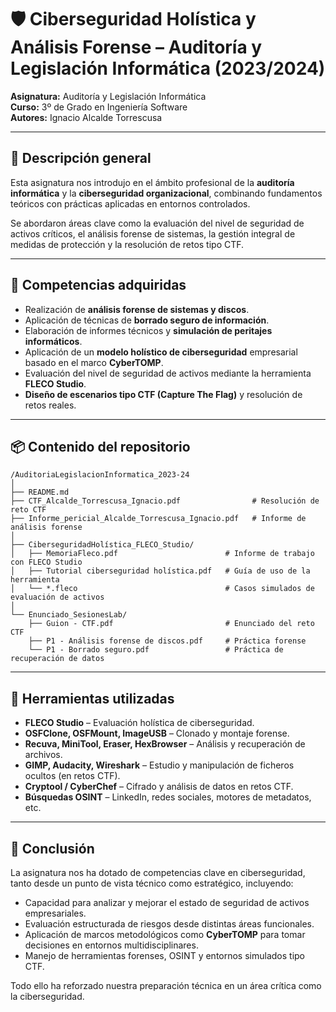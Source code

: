 # 🛡️ Ciberseguridad Holística y Análisis Forense – Auditoría y Legislación Informática (2023/2024)

**Asignatura:** Auditoría y Legislación Informática  
**Curso:** 3º de Grado en Ingeniería Software  
**Autores:** Ignacio Alcalde Torrescusa

---

## 🎯 Descripción general

Esta asignatura nos introdujo en el ámbito profesional de la **auditoría informática** y la **ciberseguridad organizacional**, combinando fundamentos teóricos con prácticas aplicadas en entornos controlados.

Se abordaron áreas clave como la evaluación del nivel de seguridad de activos críticos, el análisis forense de sistemas, la gestión integral de medidas de protección y la resolución de retos tipo CTF.

---

## 🧠 Competencias adquiridas

- Realización de **análisis forense de sistemas y discos**.
- Aplicación de técnicas de **borrado seguro de información**.
- Elaboración de informes técnicos y **simulación de peritajes informáticos**.
- Aplicación de un **modelo holístico de ciberseguridad** empresarial basado en el marco **CyberTOMP**.
- Evaluación del nivel de seguridad de activos mediante la herramienta **FLECO Studio**.
- **Diseño de escenarios tipo CTF (Capture The Flag)** y resolución de retos reales.

---

## 📦 Contenido del repositorio

```
/AuditoriaLegislacionInformatica_2023-24
│
├── README.md                                                             
├── CTF_Alcalde_Torrescusa_Ignacio.pdf                # Resolución de reto CTF
├── Informe_pericial_Alcalde_Torrescusa_Ignacio.pdf   # Informe de análisis forense
│
├── CiberseguridadHolística_FLECO_Studio/
│   ├── MemoriaFleco.pdf                        # Informe de trabajo con FLECO Studio
│   ├── Tutorial ciberseguridad holística.pdf   # Guía de uso de la herramienta
│   └── *.fleco                                 # Casos simulados de evaluación de activos
│
└── Enunciado_SesionesLab/
    ├── Guion - CTF.pdf                         # Enunciado del reto CTF
    ├── P1 - Análisis forense de discos.pdf     # Práctica forense
    └── P1 - Borrado seguro.pdf                 # Práctica de recuperación de datos
```

---

## 🧰 Herramientas utilizadas

- **FLECO Studio** – Evaluación holística de ciberseguridad.
- **OSFClone, OSFMount, ImageUSB** – Clonado y montaje forense.
- **Recuva, MiniTool, Eraser, HexBrowser** – Análisis y recuperación de archivos.
- **GIMP, Audacity, Wireshark** – Estudio y manipulación de ficheros ocultos (en retos CTF).
- **Cryptool / CyberChef** – Cifrado y análisis de datos en retos CTF.
- **Búsquedas OSINT** – LinkedIn, redes sociales, motores de metadatos, etc.

---

## 📌 Conclusión

La asignatura nos ha dotado de competencias clave en ciberseguridad, tanto desde un punto de vista técnico como estratégico, incluyendo:

- Capacidad para analizar y mejorar el estado de seguridad de activos empresariales.
- Evaluación estructurada de riesgos desde distintas áreas funcionales.
- Aplicación de marcos metodológicos como **CyberTOMP** para tomar decisiones en entornos multidisciplinares.
- Manejo de herramientas forenses, OSINT y entornos simulados tipo CTF.

Todo ello ha reforzado nuestra preparación técnica en un área crítica como la ciberseguridad.
